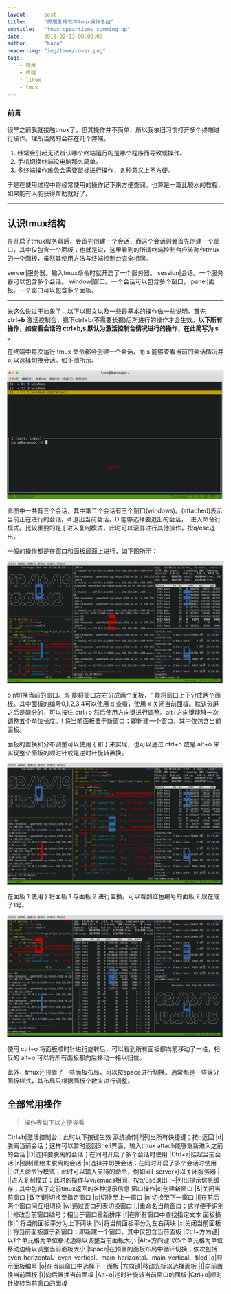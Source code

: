 ```yaml
---
layout:     post
title:      "终端复用软件tmux操作总结"
subtitle:   "tmux opeartions summing up"
date:       2019-02-13 00:00:00
author:     "kara"
header-img: "img/tmux/cover.png"
tags:
    - 技术
    - 终端
    - linux
    - tmux
---
```


### 前言

很早之前我就接触tmux了，但其操作并不简单，所以我依旧习惯打开多个终端进行操作。理所当然的会存在几个弊端。

1. 经常会引起无法辨认哪个终端运行的是哪个程序而导致误操作。
2. 手机切换终端没电脑那么简单。
3. 多终端操作难免会需要鼠标进行操作，各种意义上不方便。

于是在使用过程中将经常使用的操作记下来方便查阅。也算是一篇比较水的教程，如果能有人能获得帮助就好了。

---

## 认识tmux结构

在开启了tmux服务器后，会首先创建一个会话，而这个会话则会首先创建一个窗口，其中仅包含一个面板；也就是说，这里看到的所谓终端控制台应该称作tmux的一个面板，虽然其使用方法与终端控制台完全相同。

server|服务器。输入tmux命令时就开启了一个服务器。
session|会话。一个服务器可以包含多个会话。
window|窗口。一个会话可以包含多个窗口。
panel|面板。一个窗口可以包含多个面板。

---

光这么说过于抽象了，以下以图文以及一些最基本的操作做一些说明。首先 **ctrl+b** 激活控制台，摁下ctrl+b(不需要长摁)后所进行的操作才会生效。**以下所有操作，如查看会话的 ctrl+b,s 默认为激活控制台情况进行的操作，在此简写为 s 。**

在终端中每次运行 tmux 命令都会创建一个会话，而 s 能够查看当前的会话情况并可以选择切换会话。如下图所示。

![](/img/tmux/1.png)

此图中一共有三个会话，其中第二个会话有三个窗口(windows)。(attached)表示当前正在进行的会话。d 退出当前会话，D 能够选择要退出的会话，: 进入命令行模式。比较重要的是 [ 进入复制模式，此时可以滚屏进行其他操作，按q/esc退出。

一般的操作都是在窗口和面板层面上进行，如下图所示：

![](/img/tmux/2.png)

p n切换当前的窗口。% 能将窗口左右分成两个面板，" 能将窗口上下分成两个面板。其中面板的编号0,1,2,3,4可以使用 q 查看，使用 x 关闭当前面板。默认分屏之后是能分的，可以按住 ctrl+b 然后使用方向键进行调整。alt+方向键能够一次调整五个单位长度。! 将当前面板置于新窗口；即新建一个窗口，其中仅包含当前面板。

面板的置换和分布调整可以使用 { 和 } 来实现，也可以通过 ctrl+o 或是 alt+o 来实现整个面板的顺时针或是逆时针旋转置换。

![](/img/tmux/3.png)

在面板 1 使用 } 将面板 1 与面板 2 进行置换。可以看到红色编号的面板 2 现在成了1号。

![](/img/tmux/4.png)

使用 ctrl+o 将面板顺时针进行旋转后，可以看到所有面板都向前移动了一格，相反的 alt+o 可以将所有面板都向后移动一格以归位。

此外，tmux还预置了一些面板布局，可以按space进行切换。通常都是一些等分面板样式，其布局只根据面板个数来进行调整。

## 全部常用操作

> 操作表如下以方便查看

Ctrl+b|激活控制台；此时以下按键生效
系统操作|?|列出所有快捷键；按q返回
|d|脱离当前会话；这样可以暂时返回Shell界面，输入tmux attach能够重新进入之前的会话
|D|选择要脱离的会话；在同时开启了多个会话时使用
|Ctrl+z|挂起当前会话
|r|强制重绘未脱离的会话
|s|选择并切换会话；在同时开启了多个会话时使用
|:|进入命令行模式；此时可以输入支持的命令，例如kill-server可以关闭服务器
|[|进入复制模式；此时的操作与vi/emacs相同，按q/Esc退出
|~|列出提示信息缓存；其中包含了之前tmux返回的各种提示信息
窗口操作|c|创建新窗口
|&|关闭当前窗口
|数字键|切换至指定窗口
|p|切换至上一窗口
|n|切换至下一窗口
|l|在前后两个窗口间互相切换
|w|通过窗口列表切换窗口
|,|重命名当前窗口；这样便于识别
|.|修改当前窗口编号；相当于窗口重新排序
|f|在所有窗口中查找指定文本
面板操作|”|将当前面板平分为上下两块
|%|将当前面板平分为左右两块
|x|关闭当前面板
|!|将当前面板置于新窗口；即新建一个窗口，其中仅包含当前面板
|Ctrl+方向键|以1个单元格为单位移动边缘以调整当前面板大小
|Alt+方向键|以5个单元格为单位移动边缘以调整当前面板大小
|Space|在预置的面板布局中循环切换；依次包括even-horizontal、even-vertical、main-horizontal、main-vertical、tiled
|q|显示面板编号
|o|在当前窗口中选择下一面板
|方向键|移动光标以选择面板
|{|向前置换当前面板
|}|向后置换当前面板
|Alt+o|逆时针旋转当前窗口的面板
|Ctrl+o|顺时针旋转当前窗口的面板
